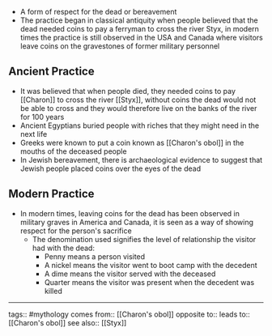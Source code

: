 - A form of respect for the dead or bereavement
- The practice began in classical antiquity when people believed that the dead needed coins to pay a ferryman to cross the river Styx, in modern times the practice is still observed in the USA and Canada where visitors leave coins on the gravestones of former military personnel

## Ancient Practice
- It was believed that when people died, they needed coins to pay [[Charon]] to cross the river [[Styx]], without coins the dead would not be able to cross and they would therefore live on the banks of the river for 100 years
- Ancient Egyptians buried people with riches that they might need in the next life
- Greeks were known to put a coin known as [[Charon's obol]] in the mouths of the deceased people
- In Jewish bereavement, there is archaeological evidence to suggest that Jewish people placed coins over the eyes of the dead

## Modern Practice
- In modern times, leaving coins for the dead has been observed in military graves in America and Canada, it is seen as a way of showing respect for the person's sacrifice
	- The denomination used signifies the level of relationship the visitor had with the dead:
		- Penny means a person visited
		- A nickel means the visitor went to boot camp with the decedent
		- A dime means the visitor served with the deceased
		- Quarter means the visitor was present when the decedent was killed

***
tags:: #mythology
comes from:: [[Charon's obol]]
opposite to::
leads to:: [[Charon's obol]]
see also:: [[Styx]]

